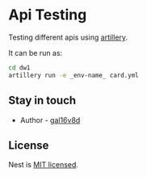 # Api Testing

Testing different apis using [artillery](https://www.artillery.io/).

It can be run as:

```bash
cd dw1
artillery run -e _env-name_ card.yml
```

## Stay in touch

- Author - [gal16v8d](https://github.com/gal16v8d)

## License

Nest is [MIT licensed](LICENSE).
